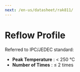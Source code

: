 ```yaml
---
next: /en-us/datasheet/rak811/
---
```

# Reflow Profile

Referred to IPC/JEDEC standard:

* **Peak Temperature** : < 250 °C
* **Number of Times** : ≤ 2 times

<rk-img
  src="/assets/images/datasheet/rak811-breakout-module/reflow-profile-for-rak811.jpg"
  width="75%"
  figure-number="1"
  caption="Reflow Profile for RAK811"
/>